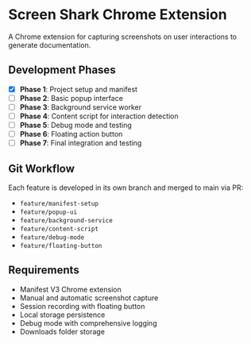 # Screen Shark Chrome Extension

A Chrome extension for capturing screenshots on user interactions to generate documentation.

## Development Phases

- [x] **Phase 1**: Project setup and manifest
- [ ] **Phase 2**: Basic popup interface
- [ ] **Phase 3**: Background service worker
- [ ] **Phase 4**: Content script for interaction detection
- [ ] **Phase 5**: Debug mode and testing
- [ ] **Phase 6**: Floating action button
- [ ] **Phase 7**: Final integration and testing

## Git Workflow

Each feature is developed in its own branch and merged to main via PR:
- `feature/manifest-setup`
- `feature/popup-ui`
- `feature/background-service`
- `feature/content-script`
- `feature/debug-mode`
- `feature/floating-button`

## Requirements

- Manifest V3 Chrome extension
- Manual and automatic screenshot capture
- Session recording with floating button
- Local storage persistence
- Debug mode with comprehensive logging
- Downloads folder storage
